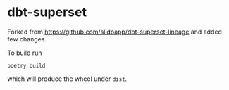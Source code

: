 # dbt-superset

Forked from https://github.com/slidoapp/dbt-superset-lineage and added few changes.

To build run

```
poetry build
```
which will produce the wheel under `dist`.
